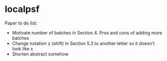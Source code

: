 # localpsf

Paper to do list:
 - Motivate number of batches in Section 4. Pros and cons of adding more batches
 - Change notation z (shift) in Section 5.3 to another letter so it doesn't look like x
 - Shorten abstract somehow
